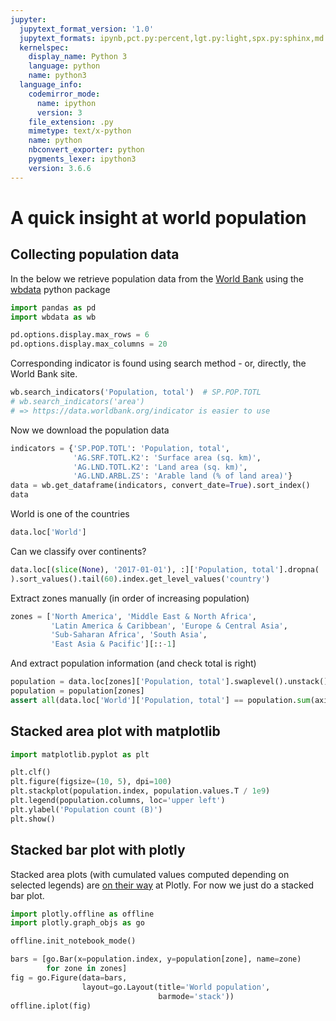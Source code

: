 ```yaml
---
jupyter:
  jupytext_format_version: '1.0'
  jupytext_formats: ipynb,pct.py:percent,lgt.py:light,spx.py:sphinx,md:markdown
  kernelspec:
    display_name: Python 3
    language: python
    name: python3
  language_info:
    codemirror_mode:
      name: ipython
      version: 3
    file_extension: .py
    mimetype: text/x-python
    name: python
    nbconvert_exporter: python
    pygments_lexer: ipython3
    version: 3.6.6
---
```


# A quick insight at world population

## Collecting population data

In the below we retrieve population data from the
[World Bank](http://www.worldbank.org/)
using the [wbdata](https://github.com/OliverSherouse/wbdata) python package

```python
import pandas as pd
import wbdata as wb

pd.options.display.max_rows = 6
pd.options.display.max_columns = 20
```

Corresponding indicator is found using search method - or, directly,
the World Bank site.

```python
wb.search_indicators('Population, total')  # SP.POP.TOTL
# wb.search_indicators('area')
# => https://data.worldbank.org/indicator is easier to use
```

Now we download the population data

```python
indicators = {'SP.POP.TOTL': 'Population, total',
              'AG.SRF.TOTL.K2': 'Surface area (sq. km)',
              'AG.LND.TOTL.K2': 'Land area (sq. km)',
              'AG.LND.ARBL.ZS': 'Arable land (% of land area)'}
data = wb.get_dataframe(indicators, convert_date=True).sort_index()
data
```

World is one of the countries

```python
data.loc['World']
```

Can we classify over continents?

```python
data.loc[(slice(None), '2017-01-01'), :]['Population, total'].dropna(
).sort_values().tail(60).index.get_level_values('country')
```

Extract zones manually (in order of increasing population)

```python
zones = ['North America', 'Middle East & North Africa',
         'Latin America & Caribbean', 'Europe & Central Asia',
         'Sub-Saharan Africa', 'South Asia',
         'East Asia & Pacific'][::-1]
```

And extract population information (and check total is right)

```python
population = data.loc[zones]['Population, total'].swaplevel().unstack()
population = population[zones]
assert all(data.loc['World']['Population, total'] == population.sum(axis=1))
```

## Stacked area plot with matplotlib

```python
import matplotlib.pyplot as plt
```

```python
plt.clf()
plt.figure(figsize=(10, 5), dpi=100)
plt.stackplot(population.index, population.values.T / 1e9)
plt.legend(population.columns, loc='upper left')
plt.ylabel('Population count (B)')
plt.show()
```

## Stacked bar plot with plotly


Stacked area plots (with cumulated values computed depending on
selected legends) are
[on their way](https://github.com/plotly/plotly.js/pull/2960) at Plotly. For
now we just do a stacked bar plot.

```python
import plotly.offline as offline
import plotly.graph_objs as go

offline.init_notebook_mode()
```

```python
bars = [go.Bar(x=population.index, y=population[zone], name=zone)
        for zone in zones]
fig = go.Figure(data=bars,
                layout=go.Layout(title='World population',
                                 barmode='stack'))
offline.iplot(fig)
```

